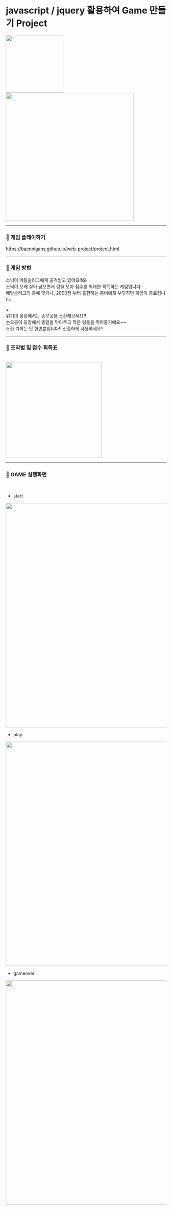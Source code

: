 # javascript / jquery 활용하여 Game 만들기 Project

<img src='https://github.com/baennigans/web-basic/assets/126841214/494d3d3a-385d-4366-b06d-9a9136c92602' width=180px>

<img src='https://github.com/baennigans/web-basic/assets/126841214/8b26b9a0-26f1-4b5e-94fb-93c1275fb255' width=400px>

<br>

---

### 🔴 게임 플레이하기

https://baennigans.github.io/web-project/project.html

---

### 🔴 게임 방법

소닉이 메탈슬러그에게 공격받고 있어요!!😱<br>
소닉이 오래 살아 남으면서 링을 모아 점수를 최대한 획득하는 게임입니다.<br>
메탈슬러그의 총에 맞거나, 2000점 부터 출현하는 좀비에게 부딪히면 게임이 종료됩니다.<br>

+<br>
위기의 상황에서는 손오공을 소환해보세요!!<br>
손오공이 등장해서 총알을 막아주고 작은 링들을 먹어줄거에요~~ <br>
소환 기회는 단 한번뿐입니다!! 신중하게 사용하세요!! <br>

--- 

### 🔴 조작법 및 점수 획득표

<br>

<img src='https://github.com/baennigans/web-basic/assets/126841214/4940379b-89e6-49bd-9cae-ad6d326c3b80' width=300px>

<br>

---

### 🔴 GAME 실행화면

<br>

- start
<img src='https://github.com/baennigans/web-basic/assets/126841214/194492a8-2d41-4a82-ab64-4107d523b0b4' width=700px>

<br>

- play
<img src='https://github.com/baennigans/web-basic/assets/126841214/22b26c9b-e46f-48b6-a73b-8b07ec93e46f' width=700px>

<br>

- gameover
<img src='https://github.com/baennigans/web-basic/assets/126841214/64c5a844-f780-4f32-b117-d18410f06d55' width=700px>
